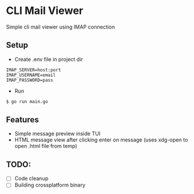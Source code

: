 # CLI Mail Viewer
Simple cli mail viewer using IMAP connection

## Setup
- Create .env file in project dir
```
IMAP_SERVER=host:port
IMAP_USERNAME=email
IMAP_PASSWORD=pass
```

- Run
```bash
$ go run main.go
```

## Features
- Simple message preview inside TUI
- HTML message view after clicking enter on message (uses xdg-open to open .html file from temp)

## TODO:
- [ ] Code cleanup
- [ ] Building crossplatform binary
